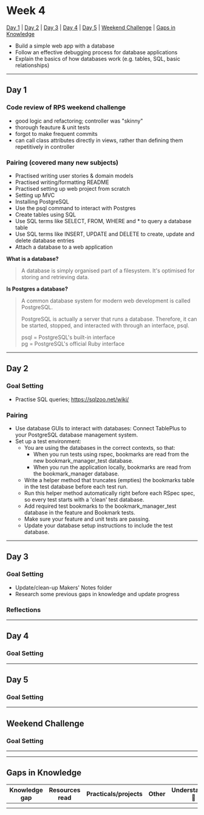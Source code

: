 # Week 4

[Day 1](#day-1) | [Day 2](#day-2) | [Day 3](#day-3) | [Day 4](#day-4) | [Day 5](#day-5) | [Weekend Challenge](#weekend-challenge) | [Gaps in Knowledge](#gaps-in-knowledge) 

- Build a simple web app with a database  
- Follow an effective debugging process for database applications  
- Explain the basics of how databases work (e.g. tables, SQL, basic relationships)  

---------

## Day 1

### Code review of RPS weekend challenge
- good logic and refactoring; controller was "skinny"
- thorough feauture & unit tests
- forgot to make frequent commits
- can call class attributes directly in views, rather than defining them repetitively in controller

### Pairing (covered many new subjects)
- Practised writing user stories & domain models
- Practised writing/formatting README
- Practised setting up web project from scratch
- Setting up MVC
- Installing PostgreSQL
- Use the psql command to interact with Postgres
- Create tables using SQL
- Use SQL terms like SELECT, FROM, WHERE and * to query a database table  
- Use SQL terms like INSERT, UPDATE and DELETE to create, update and delete database entries
- Attach a database to a web application
  
**What is a database?**

> A database is simply organised part of a filesystem. It's optimised for storing and retrieving data.

**Is Postgres a database?**

> A common database system for modern web development is called PostgreSQL.  
>   
> PostgreSQL is actually a server that runs a database. Therefore, it can be started, stopped, and interacted with through an interface, psql.  
>   
> psql = PostgreSQL's built-in interface  
> pg = PostgreSQL's official Ruby interface

----------

## Day 2

### Goal Setting
- Practise SQL queries; https://sqlzoo.net/wiki/  

### Pairing
- Use database GUIs to interact with databases: Connect TablePlus to your PostgreSQL database management system.  
- Set up a test environment:  
  - You are using the databases in the correct contexts, so that:  
    - When you run tests using rspec, bookmarks are read from the new bookmark_manager_test database.  
    - When you run the application locally, bookmarks are read from the bookmark_manager database.  
  - Write a helper method that truncates (empties) the bookmarks table in the test database before each test run.  
  - Run this helper method automatically right before each RSpec spec, so every test starts with a 'clean' test database.  
  - Add required test bookmarks to the bookmark_manager_test database in the feature and Bookmark tests.  
  - Make sure your feature and unit tests are passing.  
  - Update your database setup instructions to include the test database.

----------

## Day 3

### Goal Setting
- Update/clean-up Makers' Notes folder
- Research some previous gaps in knowledge and update progress

### Reflections

-----------

## Day 4

### Goal Setting



-----------  

## Day 5

### Goal Setting


-----------

## Weekend Challenge  

### Goal Setting 

  
------------------  
------------------  
  
  ## Gaps in Knowledge
  
| Knowledge gap | Resources read | Practicals/projects | Other | Understanding :vertical_traffic_light: |
| --- | --- | --- | --- | --- |
|  | | | | |
|  | | | | |

